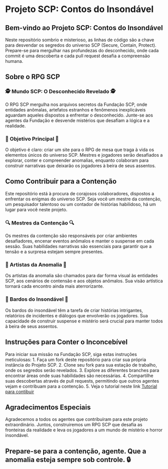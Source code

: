 # Projeto SCP: Contos do Insondável
## Bem-vindo ao Projeto SCP: Contos do Insondável
Neste repositório sombrio e misterioso, as linhas de código são a chave para desvendar os segredos do universo SCP (Secure, Contain, Protect). Prepare-se para mergulhar nas profundezas do desconhecido, onde cada commit é uma descoberta e cada pull request desafia a compreensão humana.
     
## Sobre o RPG SCP
### 🕵️ Mundo SCP: O Desconhecido Revelado 🕵️
O RPG SCP mergulha nos arquivos secretos da Fundação SCP, onde entidades anômalas, artefatos estranhos e fenômenos inexplicáveis aguardam aqueles dispostos a enfrentar o desconhecido. Junte-se aos agentes da Fundação e desvende mistérios que desafiam a lógica e a realidade.

### 🧩 Objetivo Principal 🧩
O objetivo é claro: criar um site para o RPG de mesa que traga à vida os elementos únicos do universo SCP. Mestres e jogadores serão desafiados a explorar, conter e compreender anomalias, enquanto colaboram para construir narrativas que deixarão os jogadores à beira de seus assentos.

## Como Contribuir para a Contenção
Este repositório está à procura de corajosos colaboradores, dispostos a enfrentar os enigmas do universo SCP. Seja você um mestre da contenção, um pesquisador talentoso ou um contador de histórias habilidoso, há um lugar para você neste projeto.

### 🔍 Mestres da Contenção 🔍
Os mestres da contenção são responsáveis por criar ambientes desafiadores, encenar eventos anômalos e manter o suspense em cada sessão. Suas habilidades narrativas são essenciais para garantir que a tensão e a surpresa estejam sempre presentes.

### 🎨 Artistas da Anomalia 🎨
Os artistas da anomalia são chamados para dar forma visual às entidades SCP, aos cenários de contensão e aos objetos anômalos. Sua visão artística tornará cada encontro ainda mais aterrorizante.

### 📜 Bardos do Insondável 📜
Os bardos do insondável têm a tarefa de criar histórias intrigantes, relatórios de incidentes e diálogos que envolverão os jogadores. Sua capacidade de construir suspense e mistério será crucial para manter todos à beira de seus assentos.

## Instruções para Conter o Inconcebível
Para iniciar sua missão na Fundação SCP, siga estas instruções meticulosas:
    1. Faça um fork deste repositório para criar sua própria instância do Projeto SCP.
    2. Clone seu fork para sua estação de trabalho, onde os segredos serão revelados.
    3. Explore as diferentes branches para encontrar áreas onde suas habilidades são necessárias.
    4. Compartilhe suas descobertas através de pull requests, permitindo que outros agentes vejam e contribuam para a contenção. 
    5.  Veja o tutorial neste link [Tutorial para contibuir](TUTORIAL.md)

## Agradecimentos Especiais
Agradecemos a todos os agentes que contribuíram para este projeto extraordinário. Juntos, construiremos um RPG SCP que desafia as fronteiras da realidade e leva os jogadores a um mundo de mistério e horror insondável.

## Prepare-se para a contenção, agente. Que a anomalia esteja sempre sob controle. 🔒
